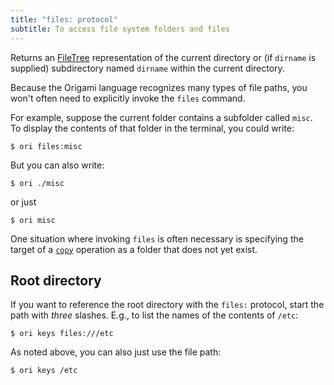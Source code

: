 ```yaml
---
title: "files: protocol"
subtitle: To access file system folders and files
---
```


Returns an [FileTree](/async-tree/FileTree.html) representation of the current directory or (if `dirname` is supplied) subdirectory named `dirname` within the current directory.

Because the Origami language recognizes many types of file paths, you won't often need to explicitly invoke the `files` command.

For example, suppose the current folder contains a subfolder called `misc`. To display the contents of that folder in the terminal, you could write:

```console
$ ori files:misc
```

But you can also write:

```console
$ ori ./misc
```

or just

```console
$ ori misc
```

One situation where invoking `files` is often necessary is specifying the target of a [`copy`](/builtins/dev/copy.html) operation as a folder that does not yet exist.

## Root directory

If you want to reference the root directory with the `files:` protocol, start the path with _three_ slashes. E.g., to list the names of the contents of `/etc`:

```
$ ori keys files:///etc
```

As noted above, you can also just use the file path:

```
$ ori keys /etc
```

